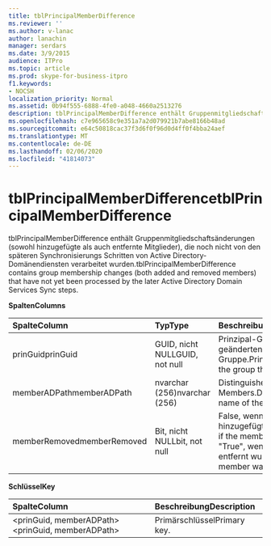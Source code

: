 ```yaml
---
title: tblPrincipalMemberDifference
ms.reviewer: ''
ms.author: v-lanac
author: lanachin
manager: serdars
ms.date: 3/9/2015
audience: ITPro
ms.topic: article
ms.prod: skype-for-business-itpro
f1.keywords:
- NOCSH
localization_priority: Normal
ms.assetid: 0b94f555-6888-4fe0-a048-4660a2513276
description: tblPrincipalMemberDifference enthält Gruppenmitgliedschaftsänderungen (sowohl hinzugefügte als auch entfernte Mitglieder), die noch nicht von den späteren Synchronisierungs Schritten von Active Directory-Domänendiensten verarbeitet wurden.
ms.openlocfilehash: c7e965658c9e351a7a2d079921b7abe8166b48ad
ms.sourcegitcommit: e64c50818cac37f3d6f0f96d0d4ff0f4bba24aef
ms.translationtype: MT
ms.contentlocale: de-DE
ms.lasthandoff: 02/06/2020
ms.locfileid: "41814073"
---
```

# <a name="tblprincipalmemberdifference"></a><span data-ttu-id="21e1a-103">tblPrincipalMemberDifference</span><span class="sxs-lookup"><span data-stu-id="21e1a-103">tblPrincipalMemberDifference</span></span>
 
<span data-ttu-id="21e1a-104">tblPrincipalMemberDifference enthält Gruppenmitgliedschaftsänderungen (sowohl hinzugefügte als auch entfernte Mitglieder), die noch nicht von den späteren Synchronisierungs Schritten von Active Directory-Domänendiensten verarbeitet wurden.</span><span class="sxs-lookup"><span data-stu-id="21e1a-104">tblPrincipalMemberDifference contains group membership changes (both added and removed members) that have not yet been processed by the later Active Directory Domain Services Sync steps.</span></span>
  
<span data-ttu-id="21e1a-105">**Spalten**</span><span class="sxs-lookup"><span data-stu-id="21e1a-105">**Columns**</span></span>

|<span data-ttu-id="21e1a-106">**Spalte**</span><span class="sxs-lookup"><span data-stu-id="21e1a-106">**Column**</span></span>|<span data-ttu-id="21e1a-107">**Typ**</span><span class="sxs-lookup"><span data-stu-id="21e1a-107">**Type**</span></span>|<span data-ttu-id="21e1a-108">**Beschreibung**</span><span class="sxs-lookup"><span data-stu-id="21e1a-108">**Description**</span></span>|
|:-----|:-----|:-----|
|<span data-ttu-id="21e1a-109">prinGuid</span><span class="sxs-lookup"><span data-stu-id="21e1a-109">prinGuid</span></span>  <br/> |<span data-ttu-id="21e1a-110">GUID, nicht NULL</span><span class="sxs-lookup"><span data-stu-id="21e1a-110">GUID, not null</span></span>  <br/> |<span data-ttu-id="21e1a-111">Prinzipal-GUID der geänderten Gruppe.</span><span class="sxs-lookup"><span data-stu-id="21e1a-111">Principal GUID of the group that changed.</span></span>  <br/> |
|<span data-ttu-id="21e1a-112">memberADPath</span><span class="sxs-lookup"><span data-stu-id="21e1a-112">memberADPath</span></span>  <br/> |<span data-ttu-id="21e1a-113">nvarchar (256)</span><span class="sxs-lookup"><span data-stu-id="21e1a-113">nvarchar (256)</span></span>  <br/> |<span data-ttu-id="21e1a-114">Distinguished Name des Members.</span><span class="sxs-lookup"><span data-stu-id="21e1a-114">Distinguished name of the member.</span></span>  <br/> |
|<span data-ttu-id="21e1a-115">memberRemoved</span><span class="sxs-lookup"><span data-stu-id="21e1a-115">memberRemoved</span></span>  <br/> |<span data-ttu-id="21e1a-116">Bit, nicht NULL</span><span class="sxs-lookup"><span data-stu-id="21e1a-116">bit, not null</span></span>  <br/> |<span data-ttu-id="21e1a-117">False, wenn das Mitglied hinzugefügt wurde.</span><span class="sxs-lookup"><span data-stu-id="21e1a-117">False if the member was added.</span></span> <span data-ttu-id="21e1a-118">"True", wenn das Element entfernt wurde.</span><span class="sxs-lookup"><span data-stu-id="21e1a-118">True if the member was removed.</span></span>  <br/> |
   
<span data-ttu-id="21e1a-119">**Schlüssel**</span><span class="sxs-lookup"><span data-stu-id="21e1a-119">**Key**</span></span>

|<span data-ttu-id="21e1a-120">**Spalte**</span><span class="sxs-lookup"><span data-stu-id="21e1a-120">**Column**</span></span>|<span data-ttu-id="21e1a-121">**Beschreibung**</span><span class="sxs-lookup"><span data-stu-id="21e1a-121">**Description**</span></span>|
|:-----|:-----|
|<span data-ttu-id="21e1a-122">\<prinGuid, memberADPath\></span><span class="sxs-lookup"><span data-stu-id="21e1a-122">\<prinGuid, memberADPath\></span></span>  <br/> |<span data-ttu-id="21e1a-123">Primärschlüssel</span><span class="sxs-lookup"><span data-stu-id="21e1a-123">Primary key.</span></span>  <br/> |
   

